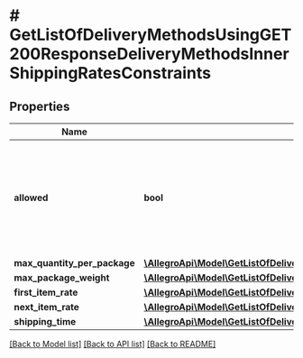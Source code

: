 # # GetListOfDeliveryMethodsUsingGET200ResponseDeliveryMethodsInnerShippingRatesConstraints

## Properties

Name | Type | Description | Notes
------------ | ------------- | ------------- | -------------
**allowed** | **bool** | Indicates whether delivery method can be used when adding or modifying shipping rates. | [optional]
**max_quantity_per_package** | [**\AllegroApi\Model\GetListOfDeliveryMethodsUsingGET200ResponseDeliveryMethodsInnerShippingRatesConstraintsMaxQuantityPerPackage**](GetListOfDeliveryMethodsUsingGET200ResponseDeliveryMethodsInnerShippingRatesConstraintsMaxQuantityPerPackage.md) |  | [optional]
**max_package_weight** | [**\AllegroApi\Model\GetListOfDeliveryMethodsUsingGET200ResponseDeliveryMethodsInnerShippingRatesConstraintsMaxPackageWeight**](GetListOfDeliveryMethodsUsingGET200ResponseDeliveryMethodsInnerShippingRatesConstraintsMaxPackageWeight.md) |  | [optional]
**first_item_rate** | [**\AllegroApi\Model\GetListOfDeliveryMethodsUsingGET200ResponseDeliveryMethodsInnerShippingRatesConstraintsFirstItemRate**](GetListOfDeliveryMethodsUsingGET200ResponseDeliveryMethodsInnerShippingRatesConstraintsFirstItemRate.md) |  | [optional]
**next_item_rate** | [**\AllegroApi\Model\GetListOfDeliveryMethodsUsingGET200ResponseDeliveryMethodsInnerShippingRatesConstraintsNextItemRate**](GetListOfDeliveryMethodsUsingGET200ResponseDeliveryMethodsInnerShippingRatesConstraintsNextItemRate.md) |  | [optional]
**shipping_time** | [**\AllegroApi\Model\GetListOfDeliveryMethodsUsingGET200ResponseDeliveryMethodsInnerShippingRatesConstraintsShippingTime**](GetListOfDeliveryMethodsUsingGET200ResponseDeliveryMethodsInnerShippingRatesConstraintsShippingTime.md) |  | [optional]

[[Back to Model list]](../../README.md#models) [[Back to API list]](../../README.md#endpoints) [[Back to README]](../../README.md)
